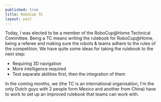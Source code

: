 ```yaml
---
published: true
title: RoboCup TC
layout: post
---
```


Today, I was elected to be a member of the RoboCup@Home Technical Committee. Being a TC means writing the rulebook for RoboCup@Home, being a referee and making sure the robots & teams adhere to the rules of the competition.
We have quite some ideas for taking the rulebook to the next step:
- Requiring 3D navigation
- More intelligence required
- Test separate abilities first, then the integration of them

In the coming months, we (the TC is an international organisation, I'm the only Dutch guys with 2 people form Mexico and another from China) have to work to set up an improved rulebook that teams can work with.
